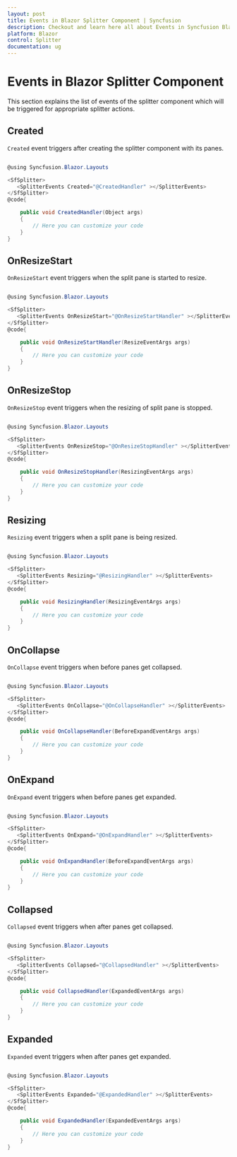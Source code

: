 ```yaml
---
layout: post
title: Events in Blazor Splitter Component | Syncfusion
description: Checkout and learn here all about Events in Syncfusion Blazor Splitter component and much more details.
platform: Blazor
control: Splitter
documentation: ug
---
```


# Events in Blazor Splitter Component

This section explains the list of events of the splitter component which will be triggered for appropriate splitter actions.

## Created

`Created` event triggers after creating the splitter component with its panes.

```csharp

@using Syncfusion.Blazor.Layouts

<SfSplitter>
   <SplitterEvents Created="@CreatedHandler" ></SplitterEvents>
</SfSplitter>
@code{

    public void CreatedHandler(Object args)
    {
        // Here you can customize your code
    }
}

```

## OnResizeStart

`OnResizeStart` event triggers when the split pane is started to resize.

```csharp

@using Syncfusion.Blazor.Layouts

<SfSplitter>
   <SplitterEvents OnResizeStart="@OnResizeStartHandler" ></SplitterEvents>
</SfSplitter>
@code{

    public void OnResizeStartHandler(ResizeEventArgs args)
    {
        // Here you can customize your code
    }
}

```

## OnResizeStop

`OnResizeStop` event triggers when the resizing of split pane is stopped.

```csharp

@using Syncfusion.Blazor.Layouts

<SfSplitter>
   <SplitterEvents OnResizeStop="@OnResizeStopHandler" ></SplitterEvents>
</SfSplitter>
@code{

    public void OnResizeStopHandler(ResizingEventArgs args)
    {
        // Here you can customize your code
    }
}

```

## Resizing

`Resizing` event triggers when a split pane is being resized.

```csharp

@using Syncfusion.Blazor.Layouts

<SfSplitter>
   <SplitterEvents Resizing="@ResizingHandler" ></SplitterEvents>
</SfSplitter>
@code{

    public void ResizingHandler(ResizingEventArgs args)
    {
        // Here you can customize your code
    }
}

```

## OnCollapse

`OnCollapse` event triggers when before panes get collapsed.

```csharp

@using Syncfusion.Blazor.Layouts

<SfSplitter>
   <SplitterEvents OnCollapse="@OnCollapseHandler" ></SplitterEvents>
</SfSplitter>
@code{

    public void OnCollapseHandler(BeforeExpandEventArgs args)
    {
        // Here you can customize your code
    }
}

```

## OnExpand

`OnExpand` event triggers when before panes get expanded.

```csharp

@using Syncfusion.Blazor.Layouts

<SfSplitter>
   <SplitterEvents OnExpand="@OnExpandHandler" ></SplitterEvents>
</SfSplitter>
@code{

    public void OnExpandHandler(BeforeExpandEventArgs args)
    {
        // Here you can customize your code
    }
}

```

## Collapsed

`Collapsed` event triggers when after panes get collapsed.

```csharp

@using Syncfusion.Blazor.Layouts

<SfSplitter>
   <SplitterEvents Collapsed="@CollapsedHandler" ></SplitterEvents>
</SfSplitter>
@code{

    public void CollapsedHandler(ExpandedEventArgs args)
    {
        // Here you can customize your code
    }
}

```

## Expanded

`Expanded` event triggers when after panes get expanded.

```csharp

@using Syncfusion.Blazor.Layouts

<SfSplitter>
   <SplitterEvents Expanded="@ExpandedHandler" ></SplitterEvents>
</SfSplitter>
@code{

    public void ExpandedHandler(ExpandedEventArgs args)
    {
        // Here you can customize your code
    }
}

```